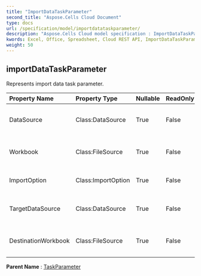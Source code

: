 ```yaml
---
title: "ImportDataTaskParameter"
second_title: "Aspose.Cells Cloud Document"
type: docs
url: /specification/model/importdatataskparameter/
description: "Aspose.Cells Cloud model specification : ImportDataTaskParameter. Effortlessly handle Excel and other spreadsheet documents with features like opening, generating, editing, splitting, merging, comparing, and converting."
kwords: Excel, Office, Spreadsheet, Cloud REST API, ImportDataTaskParameter
weight: 50
---
```


## **importDataTaskParameter**

Represents import data task parameter. 

| Property Name | Property Type | Nullable |  ReadOnly | DefaultValue | Description | 
| :- | :- | :- |:- |  :- | :- |
| DataSource | Class:DataSource | True |  False |  | Represents data source of task object. |  
| Workbook | Class:FileSource | True |  False |  | Represents data source of task object. |  
| ImportOption | Class:ImportOption | True |  False |  | Represents import option. |  
| TargetDataSource | Class:DataSource | True |  False |  | Represents destination data source. |  
| DestinationWorkbook | Class:FileSource | True |  False |  | Represents destination data source. |  

**Parent Name** : [TaskParameter](/specification/model/taskparameter)

